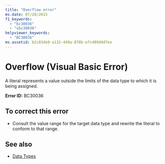 ```yaml
---
title: "Overflow error"
ms.date: 07/20/2015
f1_keywords: 
  - "bc30036"
  - "vbc30036"
helpviewer_keywords: 
  - "BC30036"
ms.assetid: b2c83de9-a132-449a-870b-e7c409d4d7ee
---
```

# Overflow (Visual Basic Error)
A literal represents a value outside the limits of the data type to which it is being assigned.  
  
 **Error ID:** BC30036  
  
## To correct this error  
  
- Consult the value range for the target data type and rewrite the literal to conform to that range.  
  
## See also

- [Data Types](../../../visual-basic/language-reference/data-types/index.md)
